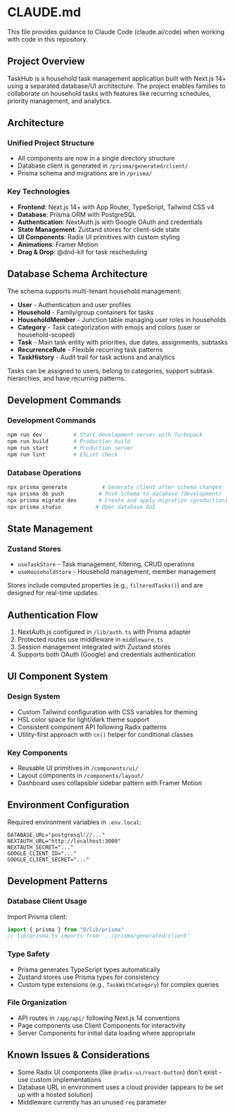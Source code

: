 # CLAUDE.md

This file provides guidance to Claude Code (claude.ai/code) when working with code in this repository.

## Project Overview

TaskHub is a household task management application built with Next.js 14+ using a separated database/UI architecture. The project enables families to collaborate on household tasks with features like recurring schedules, priority management, and analytics.

## Architecture

### Unified Project Structure
- All components are now in a single directory structure
- Database client is generated in `/prisma/generated/client/`
- Prisma schema and migrations are in `/prisma/`

### Key Technologies
- **Frontend**: Next.js 14+ with App Router, TypeScript, Tailwind CSS v4
- **Database**: Prisma ORM with PostgreSQL
- **Authentication**: NextAuth.js with Google OAuth and credentials
- **State Management**: Zustand stores for client-side state
- **UI Components**: Radix UI primitives with custom styling
- **Animations**: Framer Motion
- **Drag & Drop**: @dnd-kit for task rescheduling

## Database Schema Architecture

The schema supports multi-tenant household management:

- **User** - Authentication and user profiles
- **Household** - Family/group containers for tasks
- **HouseholdMember** - Junction table managing user roles in households
- **Category** - Task categorization with emojis and colors (user or household-scoped)
- **Task** - Main task entity with priorities, due dates, assignments, subtasks
- **RecurrenceRule** - Flexible recurring task patterns
- **TaskHistory** - Audit trail for task actions and analytics

Tasks can be assigned to users, belong to categories, support subtask hierarchies, and have recurring patterns.

## Development Commands

### Development Commands
```bash
npm run dev          # Start development server with Turbopack
npm run build        # Production build
npm run start        # Production server
npm run lint         # ESLint check
```

### Database Operations
```bash
npx prisma generate           # Generate client after schema changes
npx prisma db push           # Push schema to database (development)
npx prisma migrate dev       # Create and apply migration (production)
npx prisma studio           # Open database GUI
```

## State Management

### Zustand Stores
- `useTaskStore` - Task management, filtering, CRUD operations
- `useHouseholdStore` - Household management, member management

Stores include computed properties (e.g., `filteredTasks()`) and are designed for real-time updates.

## Authentication Flow

1. NextAuth.js configured in `/lib/auth.ts` with Prisma adapter
2. Protected routes use middleware in `middleware.ts`
3. Session management integrated with Zustand stores
4. Supports both OAuth (Google) and credentials authentication

## UI Component System

### Design System
- Custom Tailwind configuration with CSS variables for theming
- HSL color space for light/dark theme support
- Consistent component API following Radix patterns
- Utility-first approach with `cn()` helper for conditional classes

### Key Components
- Reusable UI primitives in `/components/ui/`
- Layout components in `/components/layout/`
- Dashboard uses collapsible sidebar pattern with Framer Motion

## Environment Configuration

Required environment variables in `.env.local`:
```
DATABASE_URL="postgresql://..."
NEXTAUTH_URL="http://localhost:3000"
NEXTAUTH_SECRET="..."
GOOGLE_CLIENT_ID="..."
GOOGLE_CLIENT_SECRET="..."
```

## Development Patterns

### Database Client Usage
Import Prisma client:
```typescript
import { prisma } from "@/lib/prisma"
// lib/prisma.ts imports from '../prisma/generated/client'
```

### Type Safety
- Prisma generates TypeScript types automatically
- Zustand stores use Prisma types for consistency
- Custom type extensions (e.g., `TaskWithCategory`) for complex queries

### File Organization
- API routes in `/app/api/` following Next.js 14 conventions
- Page components use Client Components for interactivity
- Server Components for initial data loading where appropriate

## Known Issues & Considerations

- Some Radix UI components (like `@radix-ui/react-button`) don't exist - use custom implementations
- Database URL in environment uses a cloud provider (appears to be set up with a hosted solution)
- Middleware currently has an unused `req` parameter